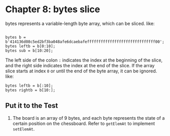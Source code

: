 # Chapter 8: bytes slice


bytes represents a variable-length byte array, which can be sliced. like:

```solidity

bytes b = b'414136d08c5ed2bf3ba048afe6dcaebafeffffffffffffffffffffffffffffff00';
bytes leftb = b[0:10]; 
bytes sub = b[10:20];
```

The left side of the colon `:` indicates the index at the beginning of the slice, and the right side indicates the index at the end of the slice. If the array slice starts at index `0` or until the end of the byte array, it can be ignored. like:

```solidity
bytes leftb = b[:10]; 
bytes rightb = b[10:]; 
```

## Put it to the Test

1. The board is an array of 9 bytes, and each byte represents the state of a certain position on the chessboard. Refer to `getElemAt` to implement `setElemAt`.